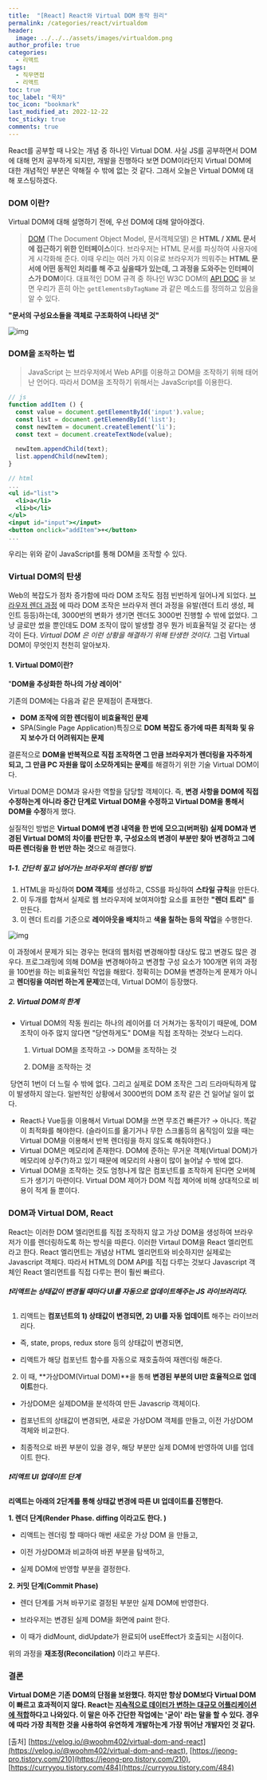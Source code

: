 ```yaml
---
title:  "[React] React와 Virtual DOM 동작 원리"
permalink: /categories/react/virtualdom
header:
  image: ../../../assets/images/virtualdom.png
author_profile: true
categories:
  - 리액트
tags:
  - 직무면접
  - 리액트
toc: true
toc_label: "목차"
toc_icon: "bookmark"
last_modified_at: 2022-12-22
toc_sticky: true 
comments: true
---
```


 React를 공부할 때 나오는 개념 중 하나인 Virtual DOM. 사실 JS를 공부하면서 DOM에 대해 먼저 공부하게 되지만, 개발을 진행하다 보면 DOM이라던지 Virtual DOM에 대한 개념적인 부분은 약해질 수 밖에 없는 것 같다. 그래서 오늘은 Virtual DOM에 대해 포스팅하겠다.



### DOM 이란?

 Virtual DOM에 대해 설명하기 전에, 우선 DOM에 대해 알아야겠다.

>[DOM](https://developer.mozilla.org/ko/docs/Web/API/Document_Object_Model/Introduction) (The Document Object Model, 문서객체모델) 은 **HTML / XML 문서에 접근하기 위한 인터페이스**이다. 브라우저는 HTML 문서를 파싱하여 사용자에게 시각화해 준다. 이때 우리는 여러 가지 이유로 브라우저가 띄워주는 **HTML 문서에 어떤 동적인 처리를 해 주고 싶을때가 있는데, 그 과정을 도와주는 인터페이스가 DOM**이다. 대표적인 DOM 규격 중 하나인 W3C DOM의 [API DOC](https://dom.spec.whatwg.org/#interface-document) 을 보면 우리가 흔히 아는 `getElementsByTagName` 과 같은 메소드를 정의하고 있음을 알 수 있다.

**"문서의 구성요소들을 객체로 구조화하여 나타낸 것"**

![img](../../assets/images/img.png)

### DOM을 `조작`하는 법

> JavaScript 는 브라우저에서 Web API를 이용하고 DOM을 조작하기 위해 태어난 언어다. 따라서 DOM을 조작하기 위해서는 JavaScript를 이용한다.

```jsx
// js
function addItem () {
  const value = document.getElementById('input').value;
  const list = document.getElemendById('list');
  const newItem = document.createElement('li');
  const text = document.createTextNode(value);
  
  newItem.appendChild(text);
  list.appendChild(newItem);
}

// html
...
<ul id="list">
  <li>a</li>
  <li>b</li>
</ul>
<input id="input"></input>
<button onclick="addItem">+</button>
...
```

우리는 위와 같이 JavaScript를 통해 DOM을 조작할 수 있다.



### Virtual DOM의 탄생

 Web의 복잡도가 점차 증가함에 따라 DOM 조작도 점점 빈번하게 일어나게 되었다. [브라우저 렌더 과정](https://d2.naver.com/helloworld/59361) 에 따라 DOM 조작은 브라우저 렌더 과정을 유발(렌더 트리 생성, 페인트 등등)하는데,  3000번의 변화가 생기면 렌더도 3000번 진행할 수 밖에 없었다. 그냥 글로만 썼을 뿐인데도 DOM 조작이 많이 발생할 경우 뭔가 비효율적일 것 같다는 생각이 든다. *Virtual DOM 은 이런 상황을 해결하기 위해 탄생한 것이다.* 그럼 Virtual DOM이 무엇인지 천천히 알아보자.

#### 

#### 1. Virtual DOM이란?

"**DOM을 추상화한 하나의 가상 레이어**"

기존의 DOM에는 다음과 같은 문제점이 존재했다.

- **DOM 조작에 의한 렌더링이 비효율적인 문제**
- SPA(Single Page Application)특징으로 **DOM 복잡도 증가에 따른 최적화 및 유지 보수가 더 어려워지는 문제**

결론적으로 **DOM을 반복적으로 직접 조작하면 그 만큼 브라우저가 렌더링을 자주하게 되고, 그 만큼 PC 자원을 많이 소모하게되는 문제**를 해결하기 위한 기술  Virtual DOM이다.

Virtual DOM은 DOM과 유사한 역할을 담당할 객체이다. 즉, **변경 사항을 DOM에 직접 수정하는게 아니라 중간 단계로 Virtual DOM을 수정하고 Virtual DOM을 통해서 DOM을 수정**하게 했다.

실질적인 방법은 **Virtual DOM에 변경 내역을 한 번에 모으고(버퍼링) 실제 DOM과 변경된 Virtual DOM의 차이를 판단한 후, 구성요소의 변경이 부분만 찾아 변경하고 그에 따른 렌더링을 한 번만 하는 것**으로 해결했다.



##### 1-1. 간단히 짚고 넘어가는 브라우저의 렌더링 방법

1. HTML을 파싱하여 **DOM 객체**를 생성하고, CSS를 파싱하여 **스타일 규칙**을 만든다.
2. 이 두개를 합쳐서 실제로 웹 브라우저에 보여져야할 요소를 표현한 **"렌더 트리"** 를 만든다.
3. 이 렌더 트리를 기준으로 **레이아웃을 배치**하고 **색을 칠하는 등의 작업**을 수행한다.

![img](../../assets/images/img-16717145684902.png)

이 과정에서 문제가 되는 경우는 현대의 웹처럼 변경해야할 대상도 많고 변경도 많은 경우다.
프로그래밍에 의해 DOM을 변경해야하고 변경할 구성 요소가 100개면 위의 과정을 100번을 하는 비효율적인 작업을 해왔다.
정확히는 DOM을 변경하는게 문제가 아니고 **렌더링을 여러번 하는게 문제**였는데, Virtual DOM이 등장했다.



##### 2.  Virtual DOM의 한계

- Virtual DOM의 작동 원리는 하나의 레이어를 더 거쳐가는 동작이기 때문에, DOM 조작이 아주 많지 않다면 "당연하게도" DOM을 직접 조작하는 것보다 느리다.

  1. Virtual DOM을 조작하고 -> DOM을 조작하는 것

  2. DOM을 조작하는 것

​		당연히 1번이 더 느릴 수 밖에 없다. 그리고 실제로 DOM 조작은 그리 드라마틱하게 많이 발생하지 않는다. 일반적인 상황에서 3000번의 DOM 조작 같은 건 일어날 일이 없다.

- React나 Vue등을 이용해서 Virtual DOM을 쓰면 무조건 빠른가? → 아니다. 똑같이 최적화를 해야한다. (슬라이드를 옮기거나 무한 스크롤등의 움직임이 있을 때는 Virtual DOM을 이용해서 반복 렌더링을 하지 않도록 해줘야한다.)
- Virtual DOM은 메모리에 존재한다. DOM에 준하는 무거운 객체(Virtual DOM)가 메모리에 상주(?)하고 있기 때문에 메모리의 사용이 많이 늘어날 수 밖에 없다.
- Virtual DOM을 조작하는 것도 엄청나게 많은 컴포넌트를 조작하게 된다면 오버헤드가 생기기 마련이다. Virtual DOM 제어가 DOM 직접 제어에 비해 상대적으로 비용이 적게 들 뿐이다.



### DOM과 Virtual DOM, React

React는 이러한 DOM 엘리먼트를 직접 조작하지 않고 가상 DOM을 생성하여 브라우저가 이를 렌더링하도록 하는 방식을 따른다. 이러한 Virtaul DOM을 React 엘리먼트라고 한다. React 엘리먼트는 개념상 HTML 엘리먼트와 비슷하지만 실제로는 Javascript 객체다. 따라서 HTML의 DOM API를 직접 다루는 것보다 Javascript 객체인 React 엘리먼트를 직접 다루는 편이 훨씬 빠르다.



##### ❗**리액트는 상태값이 변경될 때마다 UI를 자동으로 업데이트해주는 JS 라이브러리다.**

1. 리액트는 **컴포넌트의 1) 상태값이 변경되면, 2) UI를 자동 업데이트** 해주는 라이브러리다.

- 즉, state, props, redux store 등의 상태값이 변경되면,

- 리액트가 해당 컴포넌트 함수를 자동으로 재호출하여 재렌더링 해준다.

 

2. 이 때, **가상DOM(Virtual DOM)**을 통해 **변경된 부분의 UI만 효율적으로 업데이트**한다.

- 가상DOM은 실제DOM을 분석하여 만든 Javascrip 객체이다.

- 컴포넌트의 상태값이 변경되면, 새로운 가상DOM 객체를 만들고, 이전 가상DOM 객체와 비교한다.

-  최종적으로 바뀐 부분이 있을 경우, 해당 부분만 실제 DOM에 반영하여 UI를 업데이트 한다.



##### **❗리액트 UI 업데이트 단계**

**리액트는 아래의 2단계를 통해 상태값 변경에 따른 UI 업데이트를 진행한다.**

**1. 렌더 단계(Render Phase. diffing 이라고도 한다. )**

- 리액트는 렌더링 할 때마다 매번 새로운 가상 DOM 을 만들고,

- 이전 가상DOM과 비교하여 바뀐 부분을 탐색하고,

- 실제 DOM에 반영할 부분을 결정한다.

**2. 커밋 단계(Commit Phase)**

- 렌더 단계를 거쳐 바꾸기로 결정된 부분만 실제 DOM에 반영한다.

- 브라우저는 변경된 실제 DOM을 화면에 paint 한다.

- 이 때가 didMount, didUpdate가 완료되어 useEffect가 호출되는 시점이다.

위의 과정을 **재조정(Reconcilation)** 이라고 부른다.



### 결론

**Virtual DOM은 기존 DOM의 단점을 보완했다. 하지만 항상 DOM보다 Virtual DOM이 빠르고 효과적이지 않다. React는 <u>지속적으로 데이터가 변하는 대규모 어플리케이션에 적합</u>하다고 나와있다. 이 말은 아주 간단한 작업에는 '굳이' 라는 말을 할 수 있다. 경우에 따라 가장 최적한 것을 사용하여 유연하게 개발하는게 가장 뛰어난 개발자인 것 같다.**



[출처] [https://velog.io/@woohm402/virtual-dom-and-react](https://velog.io/@woohm402/virtual-dom-and-react), [https://jeong-pro.tistory.com/210](https://jeong-pro.tistory.com/210), [https://curryyou.tistory.com/484](https://curryyou.tistory.com/484)
